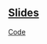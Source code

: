 ## [Slides](https://docs.google.com/presentation/d/1NXRl0fUomYcoarcL85NHiz6Mak-g7uv4wJINFGGY348/edit#slide=id.g162f3607f1_0_33) ##

[Code](https://github.com/sampathweb/odsc-feature-engineering-talk)